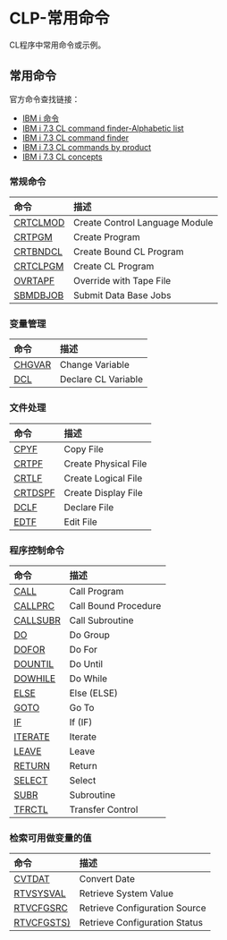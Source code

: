 # CLP-常用命令
CL程序中常用命令或示例。
## 常用命令
官方命令查找链接：
- [IBM i 命令](https://www.ibm.com/docs/zh/i/7.3?topic=concepts-i-commands)
- [IBM i 7.3 CL command finder-Alphabetic list](https://www.ibm.com/docs/zh/i/7.3?topic=language-alphabetic-list-cl-commands-by-command-name)
- [IBM i 7.3 CL command finder](https://www.ibm.com/docs/zh/i/7.3?topic=language-cl-command-finder)
- [IBM i 7.3 CL commands by product](https://www.ibm.com/docs/zh/i/7.3?topic=language-cl-commands-by-product)
- [IBM i 7.3 CL concepts](https://www.ibm.com/docs/zh/i/7.3?topic=language-cl-concepts)

### 常规命令
命令|描述
:---|:---
[CRTCLMOD](https://www.ibm.com/docs/zh/ssw_ibm_i_73/cl/crtclmod.htm)|Create Control Language Module
[CRTPGM](https://www.ibm.com/docs/zh/i/7.3?topic=ssw_ibm_i_73/cl/crtpgm.htm)|Create Program
[CRTBNDCL](https://www.ibm.com/docs/zh/i/7.3?topic=ssw_ibm_i_73/cl/crtbndcl.htm)|Create Bound CL Program
[CRTCLPGM](https://www.ibm.com/docs/zh/i/7.3?topic=ssw_ibm_i_73/cl/crtclpgm.htm)|Create CL Program
[OVRTAPF](https://www.ibm.com/docs/zh/ssw_ibm_i_73/cl/ovrtapf.htm)|Override with Tape File
[SBMDBJOB](https://www.ibm.com/docs/zh/i/7.3?topic=ssw_ibm_i_73/cl/sbmdbjob.htm)|Submit Data Base Jobs

### 变量管理
命令|描述
:---|:---
[CHGVAR](https://www.ibm.com/docs/zh/i/7.3?topic=ssw_ibm_i_73/cl/chgvar.htm)|Change Variable
[DCL](https://www.ibm.com/docs/zh/i/7.3?topic=ssw_ibm_i_73/cl/dcl.htm)|Declare CL Variable

### 文件处理
命令|描述
:---|:---
[CPYF](https://www.ibm.com/docs/zh/i/7.3?topic=procedure-batch-entry)|Copy File
[CRTPF](https://www.ibm.com/docs/zh/i/7.3?topic=ssw_ibm_i_73/cl/crtpf.htm)|Create Physical File
[CRTLF](https://www.ibm.com/docs/zh/i/7.3?topic=ssw_ibm_i_73/cl/crtlf.htm)|Create Logical File
[CRTDSPF](https://www.ibm.com/docs/zh/i/7.3?topic=ssw_ibm_i_73/cl/crtdspf.htm)|Create Display File
[DCLF](https://www.ibm.com/docs/zh/i/7.3?topic=ssw_ibm_i_73/cl/dclf.htm)|Declare File
[EDTF](https://www.ibm.com/docs/zh/i/7.3?topic=ssw_ibm_i_73/cl/edtf.htm)|Edit File

### 程序控制命令
命令|描述
:---|:---
[CALL](https://www.ibm.com/docs/zh/i/7.3?topic=ssw_ibm_i_73/cl/call.htm)|Call Program
[CALLPRC](https://www.ibm.com/docs/zh/i/7.3?topic=ssw_ibm_i_73/cl/callprc.htm)|Call Bound Procedure
[CALLSUBR](https://www.ibm.com/docs/zh/i/7.3?topic=ssw_ibm_i_73/cl/callsubr.htm)|Call Subroutine
[DO](https://www.ibm.com/docs/zh/i/7.3?topic=ssw_ibm_i_73/cl/do.htm)|Do Group
[DOFOR](https://www.ibm.com/docs/zh/i/7.3?topic=ssw_ibm_i_73/cl/dofor.htm)|Do For
[DOUNTIL](https://www.ibm.com/docs/zh/i/7.3?topic=ssw_ibm_i_73/cl/dountil.htm)|Do Until
[DOWHILE](https://www.ibm.com/docs/zh/i/7.3?topic=ssw_ibm_i_73/cl/dowhile.htm)|Do While
[ELSE](https://www.ibm.com/docs/en/i/7.4?topic=ssw_ibm_i_74/cl/else.htm)|Else (ELSE)
[GOTO](https://www.ibm.com/docs/en/i/7.4?topic=ssw_ibm_i_74/cl/goto.htm)|Go To
[IF](https://www.ibm.com/docs/en/i/7.4?topic=ssw_ibm_i_74/cl/if.htm)|If (IF)
[ITERATE](https://www.ibm.com/docs/zh/i/7.3?topic=ssw_ibm_i_73/cl/iterate.htm)|Iterate
[LEAVE](https://www.ibm.com/docs/zh/i/7.3?topic=ssw_ibm_i_73/cl/leave.htm)|Leave
[RETURN](https://www.ibm.com/docs/zh/ssw_ibm_i_73/cl/return.htm)|Return
[SELECT](https://www.ibm.com/docs/zh/i/7.3?topic=ssw_ibm_i_73/cl/select.htm)|Select
[SUBR](https://www.ibm.com/docs/zh/i/7.3?topic=ssw_ibm_i_73/cl/subr.htm)|Subroutine
[TFRCTL](https://www.ibm.com/docs/zh/i/7.3?topic=ssw_ibm_i_73/cl/tfrctl.htm)|Transfer Control

### 检索可用做变量的值
命令|描述
:---|:---
[CVTDAT](https://www.ibm.com/docs/zh/i/7.5?topic=ssw_ibm_i_75/cl/cvtdat.htm)|Convert Date
[RTVSYSVAL](https://www.ibm.com/docs/zh/i/7.5?topic=ssw_ibm_i_75/cl/rtvsysval.htm)|Retrieve System Value
[RTVCFGSRC](https://www.ibm.com/docs/zh/i/7.5?topic=ssw_ibm_i_75/cl/rtvcfgsrc.htm)|Retrieve Configuration Source
[RTVCFGSTS)](https://www.ibm.com/docs/zh/i/7.5?topic=ssw_ibm_i_75/cl/rtvcfgsts.htm)|Retrieve Configuration Status